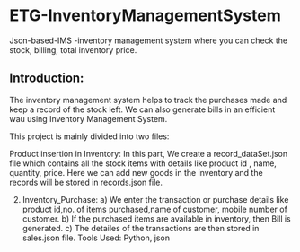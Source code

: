 # ETG-InventoryManagementSystem
Json-based-IMS -inventory management system where you can check the stock, billing, total inventory price.
## Introduction:
The inventory management system helps to track the purchases made and keep a record of the stock left. We can also generate bills in an efficient wau using Inventory Management System.

This project is mainly divided into two files:

Product insertion in Inventory: In this part, We create a record_dataSet.json file which contains all the stock items with details like product id , name, quantity, price. Here we can add new goods in the inventory and the records will be stored in records.json file.

2) Inventory_Purchase:
a) We enter the transaction or purchase details like product id,no. of items purchased,name of customer, mobile number of customer.
b) If the purchased items are available in inventory, then Bill is generated.
c) The detailes of the transactions are then stored in sales.json file.
Tools Used:
Python, json

